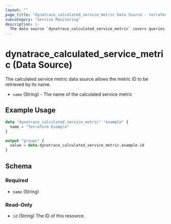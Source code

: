 ```yaml
---
layout: ""
page_title: "dynatrace_calculated_service_metric Data Source - terraform-provider-dynatrace"
subcategory: "Service Monitoring"
description: |-
  The data source `dynatrace_calculated_service_metric` covers queries for the ID of a calculated service metric
---
```


# dynatrace_calculated_service_metric (Data Source)

The calculated service metric data source allows the metric ID to be retrieved by its name.

- `name` (String) - The name of the calculated service metric

## Example Usage

```terraform
data "dynatrace_calculated_service_metric" "example" {
  name = "Terraform Example"
}

output "groups" {
  value = data.dynatrace_calculated_service_metric.example.id
}

```

<!-- schema generated by tfplugindocs -->
## Schema

### Required

- `name` (String)

### Read-Only

- `id` (String) The ID of this resource.